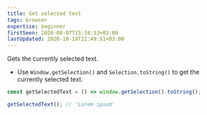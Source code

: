 ```yaml
---
title: Get selected text
tags: browser
expertise: beginner
firstSeen: 2020-08-07T15:34:53+03:00
lastUpdated: 2020-10-19T22:49:51+03:00
---
```


Gets the currently selected text.

- Use `Window.getSelection()` and `Selection.toString()` to get the currently selected text.

```js
const getSelectedText = () => window.getSelection().toString();
```

```js
getSelectedText(); // 'Lorem ipsum'
```
